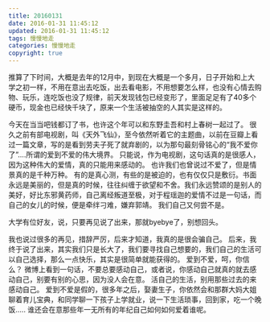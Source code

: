 ```yaml
---
title: 20160131
date: 2016-01-31 11:45:12
updated: 2016-01-31 11:45:12
tags: 慢慢地走
categories: 慢慢地走
copyright: true
---
```



推算了下时间，大概是去年的12月中，到现在大概是一个多月，日子开始和上大学之初一样，不用在意出去吃饭，出去看电影，不用想要怎么样，也没有心情去购物、玩乐，连吃饭也没了规律，前天发现钱包已经变形了，里面足足有了40多个硬币，现金也已经快千块了，原来一个生活被抽空的人其实是这样的。
<!-- more -->
今天在当当吧钱都订了书，也许这个年可以和东野圭吾和村上春树一起过了。
很久之前有部电视剧，叫《天外飞仙》，至今依然听着它的主题曲，以前在豆瓣上看过一篇文章，写的是看到劳夫子死了就弃剧的，以为那句最刻骨铭心的“我不爱你了”....所谓的爱到不爱的伟大境界。
只能说，作为电视剧，这句话真的是很感人，因为这种伟大的爱情，真的只能用来感动的。
也许我们也曾说过不爱了，但是情景真的是千种万种。
有的是真心测，有些的是被迫的，也有仅仅只是敷衍。书面永远是美丽的，但是真的时候，往往纠缠于欲望和不舍。我们永远赞颂的是别人的美好，好比东邪黄药师，自己离经叛道至极，对于程瑶迦的爱情不过是一句话，而自己的女儿的时候，便是牵绊刁难，嫌弃郭靖。
我们自己又何尝不是。

大学有位好友，说，只要再见说了出来，那就byebye了，别想回头。

我也说过很多的再见，措辞严厉，后来才知道，我真的是很会骗自己。
后来，我终于说了出来，其实我们只是长大了，我们要寻找自己想要的，我们自己的生活可以自己选择，那么一点快乐，其实是很简单就能获得的。
爱到不爱，呵，你信么？
微博上看到一句话，不要总要感动自己，或者说，你感动自己就真的就去感动自己，别要有别的心思，因为没人会在意。
活自己的生活，别用那些过去的来感动自己。
爱到不爱是假的，很多年之后，娶妻生子，你依然会和那群大妈大姐聊着育儿宝典，和同学聊一下孩子上学就业，说一下生活琐事，回到家，吃一个晚饭.....
谁还会在意那些年一无所有的年纪自己如何如何爱着谁呢。
